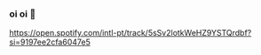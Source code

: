 ### oi oi 👋

<!--
**fernandapadilha/fernandapadilha** is a ✨ _special_ ✨ repository because its `README.md` (this file) appears on your GitHub profile.

Here are some ideas to get you started:

- 🔭 I’m currently working on ...
- 🌱 I’m currently learning ...
- 👯 I’m looking to collaborate on ...
- 🤔 I’m looking for help with ...
- 💬 Ask me about ...
- 📫 How to reach me: ...
- 😄 Pronouns: ...
- ⚡ Fun fact: ...
-->
https://open.spotify.com/intl-pt/track/5sSv2lotkWeHZ9YSTQrdbf?si=9197ee2cfa6047e5
